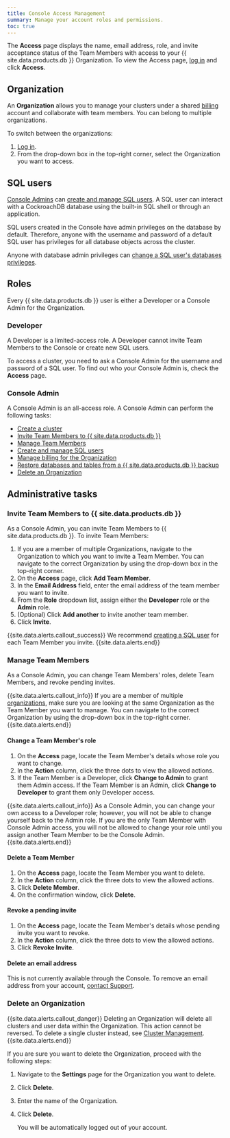 ```yaml
---
title: Console Access Management
summary: Manage your account roles and permissions.
toc: true
---
```


The **Access** page displays the name, email address, role, and invite acceptance status of the Team Members with access to your {{ site.data.products.db }} Organization. To view the Access page, [log in](https://cockroachlabs.cloud/) and click **Access**.

## Organization

An **Organization** allows you to manage your clusters under a shared [billing](billing-management.html) account and collaborate with team members. You can belong to multiple organizations.

To switch between the organizations:

1. [Log in](https://cockroachlabs.cloud/).
2. From the drop-down box in the top-right corner, select the Organization you want to access.

## SQL users

[Console Admins](#console-admin) can [create and manage SQL users](user-authorization.html#create-a-sql-user). A SQL user can interact with a CockroachDB database using the built-in SQL shell or through an application.

SQL users created in the Console have admin privileges on the database by default. Therefore, anyone with the username and password of a default SQL user has privileges for all database objects across the cluster.

Anyone with database admin privileges can [change a SQL user's databases privileges](../{{site.versions["stable"]}}/authorization.html#assign-privileges).

## Roles

Every {{ site.data.products.db }} user is either a Developer or a Console Admin for the Organization.

### Developer

A Developer is a limited-access role. A Developer cannot invite Team Members to the Console or create new SQL users.

To access a cluster, you need to ask a Console Admin for the username and password of a SQL user. To find out who your Console Admin is, check the **Access** page.

### Console Admin

A Console Admin is an all-access role. A Console Admin can perform the following tasks:

- [Create a cluster](create-your-cluster.html)
- [Invite Team Members to {{ site.data.products.db }}](#invite-team-members-to-cockroachdb-cloud)
- [Manage Team Members](#manage-team-members)
- [Create and manage SQL users](user-authorization.html#create-a-sql-user)
- [Manage billing for the Organization](billing-management.html)
- [Restore databases and tables from a {{ site.data.products.db }} backup](backups-page.html#ways-to-restore-data)
- [Delete an Organization](#delete-an-organization)

## Administrative tasks

### Invite Team Members to {{ site.data.products.db }}

As a Console Admin, you can invite Team Members to {{ site.data.products.db }}. To invite Team Members:

1. If you are a member of multiple Organizations, navigate to the Organization to which you want to invite a Team Member. You can navigate to the correct Organization by using the drop-down box in the top-right corner.
2. On the **Access** page, click **Add Team Member**.
3. In the **Email Address** field, enter the email address of the team member you want to invite.
4. From the **Role** dropdown list, assign either the **Developer** role or the **Admin** role.
5. (Optional) Click **Add another** to invite another team member.
6. Click **Invite**.

{{site.data.alerts.callout_success}}
We recommend [creating a SQL user](user-authorization.html) for each Team Member you invite.
{{site.data.alerts.end}}

### Manage Team Members

As a Console Admin, you can change Team Members' roles, delete Team Members, and revoke pending invites.

{{site.data.alerts.callout_info}}
If you are a member of multiple [organizations](console-access-management.html#organization), make sure you are looking at the same Organization as the Team Member you want to manage. You can navigate to the correct Organization by using the drop-down box in the top-right corner.
{{site.data.alerts.end}}

#### Change a Team Member's role

1. On the **Access** page, locate the Team Member's details whose role you want to change.
2. In the **Action** column, click the three dots to view the allowed actions.
3. If the Team Member is a Developer, click **Change to Admin** to grant them Admin access. If the Team Member is an Admin, click **Change to Developer** to grant them only Developer access.

{{site.data.alerts.callout_info}}
As a Console Admin, you can change your own access to a Developer role; however, you will not be able to change yourself back to the Admin role. If you are the only Team Member with Console Admin access, you will not be allowed to change your role until you assign another Team Member to be the Console Admin.
{{site.data.alerts.end}}

#### Delete a Team Member

1. On the **Access** page, locate the Team Member you want to delete.
2. In the **Action** column, click the three dots to view the allowed actions.
3. Click **Delete Member**.
4. On the confirmation window, click **Delete**.

#### Revoke a pending invite

1. On the **Access** page, locate the Team Member's details whose pending invite you want to revoke.
2. In the **Action** column, click the three dots to view the allowed actions.
3. Click **Revoke Invite**.

#### Delete an email address

This is not currently available through the Console. To remove an email address from your account, [contact Support](https://support.cockroachlabs.com).

### Delete an Organization

{{site.data.alerts.callout_danger}}
Deleting an Organization will delete all clusters and user data within the Organization. This action cannot be reversed. To delete a single cluster instead, see [Cluster Management](cluster-management.html#delete-cluster).
{{site.data.alerts.end}}

If you are sure you want to delete the Organization, proceed with the following steps:

1. Navigate to the **Settings** page for the Organization you want to delete.
1. Click **Delete**.
1. Enter the name of the Organization.
1. Click **Delete**.

    You will be automatically logged out of your account.
